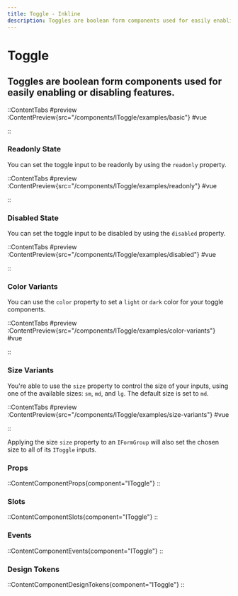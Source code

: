 ```yaml
---
title: Toggle - Inkline
description: Toggles are boolean form components used for easily enabling or disabling features. 
---
```


# Toggle
## Toggles are boolean form components used for easily enabling or disabling features. 

::ContentTabs
#preview
:ContentPreview{src="/components/IToggle/examples/basic"}
#vue
<!-- Autodocs{src="@inkline/inkline/components/IToggle/examples/basic.raw.vue" lang="vue"} -->
::


### Readonly State
You can set the toggle input to be readonly by using the `readonly` property.

::ContentTabs
#preview
:ContentPreview{src="/components/IToggle/examples/readonly"}
#vue
<!-- Autodocs{src="@inkline/inkline/components/IToggle/examples/readonly.raw.vue" lang="vue"} -->
::


### Disabled State
You can set the toggle input to be disabled by using the `disabled` property.

::ContentTabs
#preview
:ContentPreview{src="/components/IToggle/examples/disabled"}
#vue
<!-- Autodocs{src="@inkline/inkline/components/IToggle/examples/disabled.raw.vue" lang="vue"} -->
::


### Color Variants
You can use the `color` property to set a `light` or `dark` color for your toggle components.

::ContentTabs
#preview
:ContentPreview{src="/components/IToggle/examples/color-variants"}
#vue
<!-- Autodocs{src="@inkline/inkline/components/IToggle/examples/color-variants.raw.vue" lang="vue"} -->
::


### Size Variants
You're able to use the `size` property to control the size of your inputs, using one of the available sizes: `sm`, `md`, and `lg`. The default size is set to `md`. 

::ContentTabs
#preview
:ContentPreview{src="/components/IToggle/examples/size-variants"}
#vue
<!-- Autodocs{src="@inkline/inkline/components/IToggle/examples/size-variants.raw.vue" lang="vue"} -->
::

Applying the size `size` property to an `IFormGroup` will also set the chosen size to all of its `IToggle` inputs.


### Props
::ContentComponentProps{component="IToggle"}
::

### Slots
::ContentComponentSlots{component="IToggle"}
::

### Events
::ContentComponentEvents{component="IToggle"}
::

### Design Tokens
::ContentComponentDesignTokens{component="IToggle"}
::
